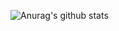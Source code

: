 ![Anurag's github stats](https://github-readme-stats.vercel.app/api?username=divashuthron&show_icons=true&theme=synthwave&title_color=9F9A7C&text_color=403B47&icon_color=8C7185&bg_color=EFEFEF)
